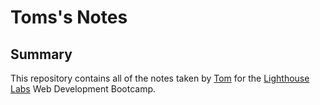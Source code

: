 # Toms's Notes


## Summary 

This repository contains all of the notes taken by [Tom](https://github.com/lim1017) for the [Lighthouse Labs](https://www.lighthouselabs.ca/)
 Web Development Bootcamp.



